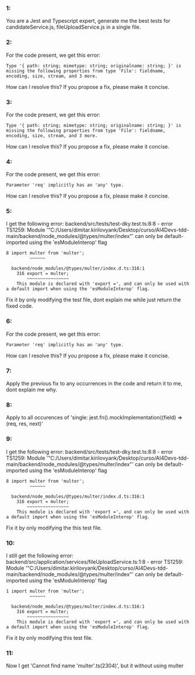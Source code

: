 
### 1: 
You are a Jest and Typescript expert, generate me the best tests for candidateService.js, fileUploadService.js in a single file.

### 2: 
For the code present, we get this error:
```
Type '{ path: string; mimetype: string; originalname: string; }' is missing the following properties from type 'File': fieldname, encoding, size, stream, and 3 more.
```
How can I resolve this? If you propose a fix, please make it concise.

### 3: 
For the code present, we get this error:
```
Type '{ path: string; mimetype: string; originalname: string; }' is missing the following properties from type 'File': fieldname, encoding, size, stream, and 3 more.
```
How can I resolve this? If you propose a fix, please make it concise.

### 4: 
For the code present, we get this error:
```
Parameter 'req' implicitly has an 'any' type.
```
How can I resolve this? If you propose a fix, please make it concise.

### 5:
I get the following error:
 backend/src/tests/test-dky.test.ts:8:8 - error TS1259: Module '"C:/Users/dimitar.kirilovyank/Desktop/curso/AI4Devs-tdd-main/backend/node_modules/@types/multer/index"' can only be default-imported using the 'esModuleInterop' flag     

    8 import multer from 'multer';
             ~~~~~~

      backend/node_modules/@types/multer/index.d.ts:316:1
        316 export = multer;
            ~~~~~~~~~~~~~~~~
        This module is declared with 'export =', and can only be used with a default import when using the 'esModuleInterop' flag.

Fix it by only modifying the test file, dont explain me while just return the fixed code.

### 6: 
For the code present, we get this error:
```
Parameter 'req' implicitly has an 'any' type.
```
How can I resolve this? If you propose a fix, please make it concise.

### 7: 
Apply the previous fix to any occurrences in the code and return it to me, dont explain me why.

### 8: 
Apply to all occurences of 'single: jest.fn().mockImplementation((field) => (req, res, next)'

### 9: 
I get the following error:
backend/src/tests/test-dky.test.ts:8:8 - error TS1259: Module '"C:/Users/dimitar.kirilovyank/Desktop/curso/AI4Devs-tdd-main/backend/node_modules/@types/multer/index"' can only be default-imported using the 'esModuleInterop' flag     

    8 import multer from 'multer';
             ~~~~~~

      backend/node_modules/@types/multer/index.d.ts:316:1
        316 export = multer;
            ~~~~~~~~~~~~~~~~
        This module is declared with 'export =', and can only be used with a default import when using the 'esModuleInterop' flag.

Fix it by only modifying the this test file.

### 10: 
I still get the following error:
backend/src/application/services/fileUploadService.ts:1:8 - error TS1259: Module '"C:/Users/dimitar.kirilovyank/Desktop/curso/AI4Devs-tdd-main/backend/node_modules/@types/multer/index"' can only be default-imported using the 'esModuleInterop' flag

    1 import multer from 'multer';
             ~~~~~~

      backend/node_modules/@types/multer/index.d.ts:316:1
        316 export = multer;
            ~~~~~~~~~~~~~~~~
        This module is declared with 'export =', and can only be used with a default import when using the 'esModuleInterop' flag.

Fix it by only modifying this test file.

### 11: 
Now I get 'Cannot find name 'multer'.ts(2304)', but it without using multer

